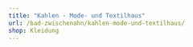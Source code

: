 ```yaml
---
title: "Kahlen - Mode- und Textilhaus"
url: /bad-zwischenahn/kahlen-mode-und-textilhaus/
shop: Kleidung
---
```

